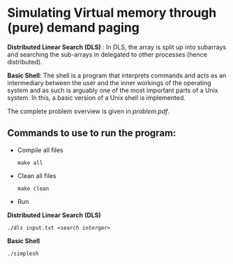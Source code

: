# Simulating Virtual memory through (pure) demand paging
**Distributed Linear Search (DLS)** : In DLS, the array is split up into
subarrays and searching the sub-arrays in delegated to other processes (hence
distributed).

**Basic Shell**: The shell is a program that interprets commands and acts as an
intermediary between the user and the inner workings of the operating system  and
as such is arguably one of the most important parts of a Unix system.
In this, a basic version of a Unix shell is implemented.

The complete problem overview is given in *problem.pdf*.


Commands to use to run the program:
-----------------------------------
* Compile all files

  ```
  make all
  ```

* Clean all files

  ```
  make clean
  ```

* Run

**Distributed Linear Search (DLS)**
  ```
  ./dls input.txt <search interger>
  ```

**Basic Shell**
  ```
  ./simplesh
  ```

